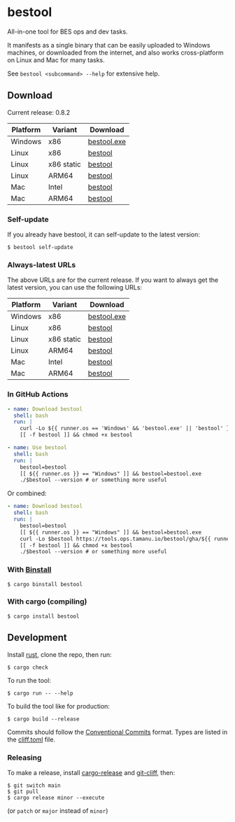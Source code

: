 # bestool

All-in-one tool for BES ops and dev tasks.

It manifests as a single binary that can be easily uploaded to Windows machines, or downloaded from the internet, and also works cross-platform on Linux and Mac for many tasks.

See `bestool <subcommand> --help` for extensive help.

## Download

Current release: 0.8.2

| Platform | Variant | Download |
| -------- | ------- | -------- |
| Windows | x86 | [bestool.exe](https://tools.ops.tamanu.io/bestool/0.8.2/x86_64-pc-windows-msvc/bestool.exe) |
| Linux | x86 | [bestool](https://tools.ops.tamanu.io/bestool/0.8.2/x86_64-unknown-linux-gnu/bestool) |
| Linux | x86 static | [bestool](https://tools.ops.tamanu.io/bestool/0.8.2/x86_64-unknown-linux-musl/bestool) |
| Linux | ARM64 | [bestool](https://tools.ops.tamanu.io/bestool/0.8.2/aarch64-unknown-linux-musl/bestool) |
| Mac | Intel | [bestool](https://tools.ops.tamanu.io/bestool/0.8.2/x86_64-apple-darwin/bestool) |
| Mac | ARM64 | [bestool](https://tools.ops.tamanu.io/bestool/0.8.2/aarch64-apple-darwin/bestool) |

### Self-update

If you already have bestool, it can self-update to the latest version:

```console
$ bestool self-update
```

### Always-latest URLs

The above URLs are for the current release. If you want to always get the latest version, you can use the following URLs:

| Platform | Variant | Download |
| -------- | ------- | -------- |
| Windows | x86 | [bestool.exe](https://tools.ops.tamanu.io/bestool/latest/x86_64-pc-windows-msvc/bestool.exe) |
| Linux | x86 | [bestool](https://tools.ops.tamanu.io/bestool/latest/x86_64-unknown-linux-gnu/bestool) |
| Linux | x86 static | [bestool](https://tools.ops.tamanu.io/bestool/latest/x86_64-unknown-linux-musl/bestool) |
| Linux | ARM64 | [bestool](https://tools.ops.tamanu.io/bestool/latest/aarch64-unknown-linux-musl/bestool) |
| Mac | Intel | [bestool](https://tools.ops.tamanu.io/bestool/latest/x86_64-apple-darwin/bestool) |
| Mac | ARM64 | [bestool](https://tools.ops.tamanu.io/bestool/latest/aarch64-apple-darwin/bestool) |

### In GitHub Actions

```yaml
- name: Download bestool
  shell: bash
  run: |
    curl -Lo ${{ runner.os == 'Windows' && 'bestool.exe' || 'bestool' }} https://tools.ops.tamanu.io/bestool/gha/${{ runner.os }}-${{ runner.arch }}
    [[ -f bestool ]] && chmod +x bestool

- name: Use bestool
  shell: bash
  run: |
    bestool=bestool
    [[ ${{ runner.os }} == "Windows" ]] && bestool=bestool.exe
    ./$bestool --version # or something more useful
```

Or combined:

```yaml
- name: Download bestool
  shell: bash
  run: |
    bestool=bestool
    [[ ${{ runner.os }} == "Windows" ]] && bestool=bestool.exe
    curl -Lo $bestool https://tools.ops.tamanu.io/bestool/gha/${{ runner.os }}-${{ runner.arch }}
    [[ -f bestool ]] && chmod +x bestool
    ./$bestool --version # or something more useful
```

### With [Binstall](https://github.com/cargo-bins/cargo-binstall)

```console
$ cargo binstall bestool
```

### With cargo (compiling)

```console
$ cargo install bestool
```

## Development

Install [rust](https://rustup.rs), clone the repo, then run:

```console
$ cargo check
```

To run the tool:

```console
$ cargo run -- --help
```

To build the tool like for production:

```console
$ cargo build --release
```

Commits should follow the [Conventional Commits](https://www.conventionalcommits.org/en/v1.0.0/) format.
Types are listed in the [cliff.toml](./cliff.toml#L62-L78) file.

### Releasing

To make a release, install [cargo-release](https://github.com/crate-ci/cargo-release) and [git-cliff](https://git-cliff.org/), then:

```console
$ git switch main
$ git pull
$ cargo release minor --execute
```

(or `patch` or `major` instead of `minor`)

